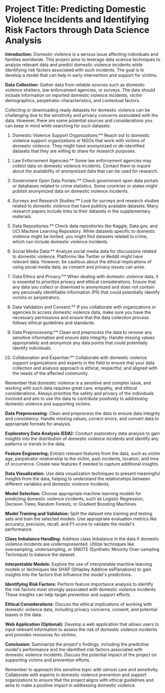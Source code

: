 ﻿# Project Title: Predicting Domestic Violence Incidents and Identifying Risk Factors through Data Science Analysis

**Introduction:** Domestic violence is a serious issue affecting individuals and families worldwide. This project aims to leverage data science techniques to analyze relevant data and predict domestic violence incidents while identifying risk factors associated with such incidents. The goal is to develop a model that can help in early intervention and support for victims.

**Data Collection:** Gather data from reliable sources such as domestic violence shelters, law enforcement agencies, or surveys. The data should include information on reported domestic violence incidents, victim demographics, perpetrator characteristics, and contextual factors.

Collecting or downloading ready datasets for domestic violence can be challenging due to the sensitivity and privacy concerns associated with the data. However, there are some potential sources and considerations you can keep in mind while searching for such datasets:

1. Domestic Violence Support Organizations:** Reach out to domestic violence support organizations or NGOs that work with victims of domestic violence. They might have anonymized or de-identified datasets that they are willing to share for research purposes.

2. Law Enforcement Agencies:** Some law enforcement agencies may collect data on domestic violence incidents. Contact them to inquire about the availability of anonymized data that can be used for research.

3. Government Open Data Portals:** Check government open data portals or databases related to crime statistics. Some countries or states might publish anonymized data on domestic violence incidents.

4. Surveys and Research Studies:** Look for surveys and research studies related to domestic violence that have publicly available datasets. Many research papers include links to their datasets in the supplementary materials.

5. Data Repositories:** Check data repositories like Kaggle, Data.gov, and UCI Machine Learning Repository. While datasets specific to domestic violence might be limited, you might find datasets related to crime, which can include domestic violence incidents.

6. Social Media Data:** Analyze social media data for discussions related to domestic violence. Platforms like Twitter or Reddit might have relevant data. However, be cautious about the ethical implications of using social media data, as consent and privacy issues can arise.

7. Data Ethics and Privacy:** When dealing with domestic violence data, it is essential to prioritize privacy and ethical considerations. Ensure that any data you collect or download is anonymized and does not contain any personally identifiable information (PII) that could potentially identify victims or perpetrators.

8. Data Validation and Consent:** If you collaborate with organizations or agencies to access domestic violence data, make sure you have the necessary permissions and ensure that the data collection process follows ethical guidelines and standards.

9. Data Preprocessing:** Clean and preprocess the data to remove any sensitive information and ensure data integrity. Handle missing values appropriately and anonymize any data points that could potentially identify individuals.

10. Collaboration and Expertise:** Collaborate with domestic violence support organizations and experts in the field to ensure that your data collection and analysis approach is ethical, respectful, and aligned with the needs of the affected community.

Remember that domestic violence is a sensitive and complex issue, and working with such data requires great care, empathy, and ethical considerations. Always prioritize the safety and privacy of the individuals involved and aim to use the data to contribute positively to addressing domestic violence and supporting victims.

**Data Preprocessing:** Clean and preprocess the data to ensure data integrity and consistency. Handle missing values, correct errors, and convert data to appropriate formats for analysis.

**Exploratory Data Analysis (EDA):** Conduct exploratory data analysis to gain insights into the distribution of domestic violence incidents and identify any patterns or trends in the data.

**Feature Engineering:** Extract relevant features from the data, such as victim age, perpetrator relationship to the victim, past incidents, location, and time of occurrence. Create new features if needed to capture additional insights.

**Data Visualization:** Use data visualization techniques to present meaningful insights from the data, helping to understand the relationships between different variables and domestic violence incidents.

**Model Selection:** Choose appropriate machine learning models for predicting domestic violence incidents, such as Logistic Regression, Decision Trees, Random Forests, or Gradient Boosting Machines.

**Model Training and Validation:** Split the dataset into training and testing sets and train the selected models. Use appropriate evaluation metrics like accuracy, precision, recall, and F1-score to validate the model's performance.

**Class Imbalance Handling:** Address class imbalance in the data if domestic violence incidents are underrepresented. Utilize techniques like oversampling, undersampling, or SMOTE (Synthetic Minority Over-sampling Technique) to balance the dataset.

**Interpretable Models:** Explore the use of interpretable machine learning models or techniques like SHAP (SHapley Additive exPlanations) to gain insights into the factors that influence the model's predictions.

**Identifying Risk Factors:** Perform feature importance analysis to identify the risk factors most strongly associated with domestic violence incidents. These insights can help target prevention and support efforts.

**Ethical Considerations:** Discuss the ethical implications of working with domestic violence data, including privacy concerns, consent, and potential biases in the data.

**Web Application (Optional):** Develop a web application that allows users to input relevant information to assess the risk of domestic violence incidents and provides resources for victims.

**Conclusion:** Summarize the project's findings, including the predictive model's performance and the identified risk factors associated with domestic violence incidents. Discuss the potential impact of the project on supporting victims and prevention efforts.

Remember to approach this sensitive topic with utmost care and sensitivity. Collaborate with experts in domestic violence prevention and support organizations to ensure that the project aligns with ethical guidelines and aims to make a positive impact in addressing domestic violence.